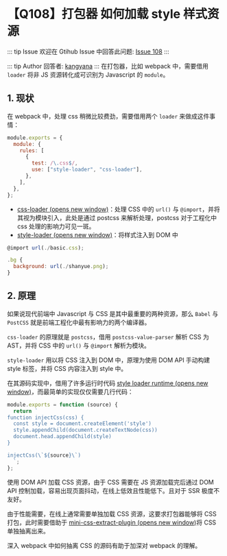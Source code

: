 # 【Q108】打包器 如何加载 style 样式资源


::: tip Issue
欢迎在 Gtihub Issue 中回答此问题: [Issue 108](https://github.com/kangyana/daily-question/issues/108)
:::

::: tip Author
回答者: [kangyana](https://github.com/kangyana)
:::
在打包器，比如 webpack 中，需要借用 `loader` 将非 JS 资源转化成可识别为 Javascript 的 `module`。

## 1. 现状
在 webpack 中，处理 css 稍微比较费劲，需要借用两个 `loader` 来做成这件事情：
```javascript
module.exports = {
  module: {
    rules: [
      {
        test: /\.css$/,
        use: ["style-loader", "css-loader"],
      },
    ],
  },
};
```

- [css-loader (opens new window)](https://github.com/webpack-contrib/css-loader)：处理 CSS 中的 `url()` 与 `@import`，并将其视为模块引入，此处是通过 postcss 来解析处理，postcss 对于工程化中 css 处理的影响力可见一斑。
- [style-loader (opens new window)](https://github.com/webpack-contrib/style-loader)：将样式注入到 DOM 中

```javascript
@import url(./basic.css);

.bg {
  background: url(./shanyue.png);
}
```

## 2. 原理
如果说现代前端中 Javascript 与 CSS 是其中最重要的两种资源，那么 `Babel` 与 `PostCSS` 就是前端工程化中最有影响力的两个编译器。

`css-loader` 的原理就是 `postcss`，借用 `postcss-value-parser` 解析 CSS 为 AST，并将 CSS 中的 `url()` 与 `@import` 解析为模块。

`style-loader` 用以将 CSS 注入到 DOM 中，原理为使用 DOM API 手动构建 style 标签，并将 CSS 内容注入到 style 中。

在其源码实现中，借用了许多运行时代码 [style loader runtime (opens new window)](https://github.com/webpack-contrib/style-loader/tree/master/src/runtime)，而最简单的实现仅仅需要几行代码：
```javascript
module.exports = function (source) {
  return `
function injectCss(css) {
  const style = document.createElement('style')
  style.appendChild(document.createTextNode(css))
  document.head.appendChild(style)
}

injectCss(\`${source}\`)
  `;
};
```

使用 DOM API 加载 CSS 资源，由于 CSS 需要在 JS 资源加载完后通过 DOM API 控制加载，容易出现页面抖动，在线上低效且性能低下。且对于 SSR 极度不友好。

由于性能需要，在线上通常需要单独加载 CSS 资源，这要求打包器能够将 CSS 打包，此时需要借助于 [mini-css-extract-plugin (opens new window)](https://github.com/webpack-contrib/mini-css-extract-plugin)将 CSS 单独抽离出来。

深入 webpack 中如何抽离 CSS 的源码有助于加深对 webpack 的理解。
